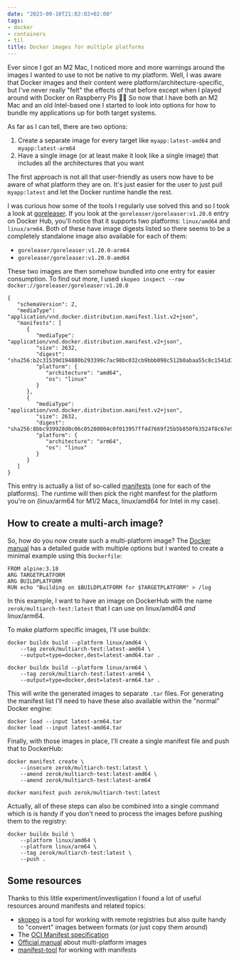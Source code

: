 ```yaml
---
date: "2023-09-10T21:02:02+02:00"
tags:
- docker
- containers
- til
title: Docker images for multiple platforms
---
```


Ever since I got an M2 Mac, I noticed more and more warnings around the images I wanted to use to not be native to my platform. Well, I was aware that Docker images and their content were platform/architecture-specific, but I've never really "felt" the effects of that before except when I played around with Docker on Raspberry PIs 🤦‍♂️ So now that I have both an M2 Mac and an old Intel-based one I started to look into options for how to bundle my applications up for both target systems.

As far as I can tell, there are two options:

1. Create a separate image for every target like `myapp:latest-amd64` and `myapp:latest-arm64`
2. Have a single image (or at least make it look like a single image) that includes all the architectures that you want

The first approach is not all that user-friendly as users now have to be aware of what platform they are on. It's just easier for the user to just pull `myapp:latest` and let the Docker runtime handle the rest. 

I was curious how some of the tools I regularly use solved this and so I took a look at [goreleaser](https://hub.docker.com/r/goreleaser/goreleaser/tags). If you look at the `goreleaser/goreleaser:v1.20.0` entry on Docker Hub, you'll notice that it supports two platforms: `linux/amd64` and `linux/arm64`. Both of these have image digests listed so there seems to be a completely standalone image also available for each of them:

- `goreleaser/goreleaser:v1.20.0-arm64`
- `goreleaser/goreleaser:v1.20.0-amd64`

These two images are then somehow bundled into one entry for easier consumption. To find out more, I used `skopeo inspect --raw docker://goreleaser/goreleaser:v1.20.0`

```
{
   "schemaVersion": 2,
   "mediaType": "application/vnd.docker.distribution.manifest.list.v2+json",
   "manifests": [
      {
         "mediaType": "application/vnd.docker.distribution.manifest.v2+json",
         "size": 2632,
         "digest": "sha256:b2c31539d194880b293399c7ac98bc032cb9bbb098c512b0abaa55c8c1541d34",
         "platform": {
            "architecture": "amd64",
            "os": "linux"
         }
      },
      {
         "mediaType": "application/vnd.docker.distribution.manifest.v2+json",
         "size": 2632,
         "digest": "sha256:8bbc939928d0c06c05208004c0f013957ff4d7669f25b5b850f63524f8c67e99",
         "platform": {
            "architecture": "arm64",
            "os": "linux"
         }
      }
   ]
}
```

This entry is actually a list of so-called [manifests](https://github.com/opencontainers/image-spec/blob/main/manifest.md) (one for each of the platforms). The runtime will then pick the right manifest for the platform you're on (linux/arm64 for M1/2 Macs, linux/amd64 for Intel in my case).

## How to create a multi-arch image?

So, how do you now create such a multi-platform image? The [Docker manual](https://docs.docker.com/build/building/multi-platform/) has a detailed guide with multiple options but I wanted to create a minimal example using this `Dockerfile`:

```
FROM alpine:3.18
ARG TARGETPLATFORM
ARG BUILDPLATFORM
RUN echo "Building on $BUILDPLATFORM for $TARGETPLATFORM" > /log
```

In this example, I want to have an image on DockerHub with the name `zerok/multiarch-test:latest` that I can use on linux/amd64 *and* linux/arm64.

To make platform specific images, I'll use buildx:

```
docker buildx build --platform linux/amd64 \
    --tag zerok/multiarch-test:latest-amd64 \
    --output=type=docker,dest=latest-amd64.tar .

docker buildx build --platform linux/arm64 \
    --tag zerok/multiarch-test:latest-arm64 \
    --output=type=docker,dest=latest-arm64.tar .
```

This will write the generated images to separate `.tar` files. For generating the manifest list I'll need to have these also available within the "normal" Docker engine:

```
docker load --input latest-arm64.tar
docker load --input latest-amd64.tar
```

Finally, with those images in place, I'll create a single manifest file and push that to DockerHub:

```
docker manifest create \
    --insecure zerok/multiarch-test:latest \
    --amend zerok/multiarch-test:latest-amd64 \
    --amend zerok/multiarch-test:latest-arm64

docker manifest push zerok/multiarch-test:latest
```

Actually, all of these steps can also be combined into a single command which is is handy if you don't need to process the images before pushing them to the registry:

```
docker buildx build \
    --platform linux/amd64 \
    --platform linux/arm64 \
    --tag zerok/multiarch-test:latest \
    --push .
```

## Some resources

Thanks to this little experiment/investigation I found a lot of useful resources around manifests and related topics:

- [skopeo](https://github.com/containers/skopeo/) is a tool for working with remote registries but also quite handy to "convert" images between formats (or just copy them around)
- The [OCI Manifest specification](https://github.com/opencontainers/image-spec/blob/main/manifest.md)
- [Official manual](https://docs.docker.com/build/building/multi-platform/) about multi-platform images
- [manifest-tool](https://github.com/estesp/manifest-tool) for working with manifests